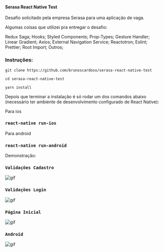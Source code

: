#### Serasa React Native Test

Desafio solicitado pela empresa Serasa para uma aplicação de vaga.

Algumas coisas que utilizei pra entregar o desafio:

Redux Saga;
Hooks;
Styled Components;
Prop-Types;
Gesture Handler;
Linear Gradient;
Axios;
External Navigation Service;
Reactotron;
Eslint;
Prettier;
Root Import;
Outros;

### Instruções:

`git clone https://github.com/brunoscardoso/serasa-react-native-test`

`cd serasa-react-native-test`

`yarn install`

Depois que terminar a instalação é só rodar um dos comandos abaixo (necessário ter ambiente de desenvolvimento configurado de React Native):

Para ios
### `react-native run-ios`

Para android
### `react-native run-android`

Demonstração:

### `Validações Cadastro`
![gif](https://media.giphy.com/media/dz7eTIS3yvZdHOjItb/giphy.gif)

### `Validações Login`
![gif](https://media.giphy.com/media/ZcQTjKOlqS8EOBHILA/giphy.gif)

### `Página Inicial`
![gif](https://media.giphy.com/media/TjivnUfkJo8wVxYWpf/giphy.gif)

### `Android`
![gif](https://media.giphy.com/media/kgO6hc3J9GZgYZvrO4/giphy.gif)
